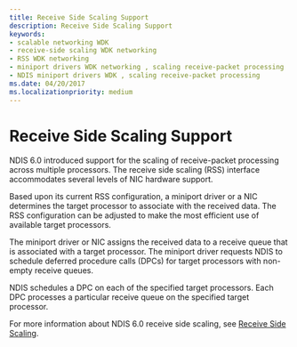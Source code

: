 ```yaml
---
title: Receive Side Scaling Support
description: Receive Side Scaling Support
keywords:
- scalable networking WDK
- receive-side scaling WDK networking
- RSS WDK networking
- miniport drivers WDK networking , scaling receive-packet processing
- NDIS miniport drivers WDK , scaling receive-packet processing
ms.date: 04/20/2017
ms.localizationpriority: medium
---
```


# Receive Side Scaling Support





NDIS 6.0 introduced support for the scaling of receive-packet processing across multiple processors. The receive side scaling (RSS) interface accommodates several levels of NIC hardware support.

Based upon its current RSS configuration, a miniport driver or a NIC determines the target processor to associate with the received data. The RSS configuration can be adjusted to make the most efficient use of available target processors.

The miniport driver or NIC assigns the received data to a receive queue that is associated with a target processor. The miniport driver requests NDIS to schedule deferred procedure calls (DPCs) for target processors with non-empty receive queues.

NDIS schedules a DPC on each of the specified target processors. Each DPC processes a particular receive queue on the specified target processor.

For more information about NDIS 6.0 receive side scaling, see [Receive Side Scaling](./receive-side-scaling-version-2-rssv2-.md).

 

